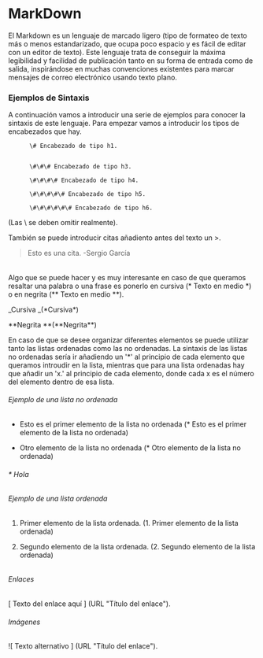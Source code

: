 # MarkDown

El Markdown es un lenguaje de marcado ligero \(tipo de formateo de texto más o menos estandarizado, que ocupa poco espacio y es fácil de editar con un editor de texto\). Este lenguaje trata de conseguir la máxima legibilidad y facilidad de publicación tanto en su forma de entrada como de salida, inspirándose en muchas convenciones existentes para marcar mensajes de correo electrónico usando texto plano.

### Ejemplos de Sintaxis

A continuación vamos a introducir una serie de ejemplos para conocer la sintaxis de este lenguaje. Para empezar vamos a introducir los tipos de encabezados que hay.

```
      \# Encabezado de tipo h1.


      \#\#\# Encabezado de tipo h3.

      \#\#\#\# Encabezado de tipo h4.

      \#\#\#\#\# Encabezado de tipo h5.

      \#\#\#\#\#\# Encabezado de tipo h6.
```

\(Las \ se deben omitir realmente\).

También se puede introducir citas añadiento antes del texto un &gt;.

> Esto es una cita. -Sergio García

###### 

Algo que se puede hacer y es muy interesante en caso de que queramos resaltar una palabra o una frase es ponerlo en cursiva \(\* Texto en medio \*\) o en negrita \(\*\* Texto en medio \*\*\).

_Cursiva  _\(\*Cursiva\*\)

**Negrita **\(\*\*Negrita\*\*\)

En caso de que se desee organizar diferentes elementos se puede utilizar tanto las listas ordenadas como las no ordenadas. La sintaxis de las listas no ordenadas sería ir añadiendo un '\*' al principio de cada elemento que queramos introudir en la lista, mientras que para una lista ordenadas hay que añadir un 'x.' al principio de cada elemento, donde cada x es el número del elemento dentro de esa lista.

###### Ejemplo de una lista no ordenada

* Esto es el primer elemento de la lista no ordenada               \(\* Esto es el primer elemento de la lista no ordenada\)

* Otro elemento de la lista no ordenada                                    \(\* Otro elemento de la lista no ordenada\)

###### \* Hola



###### Ejemplo de una lista ordenada

1. Primer elemento de la lista ordenada.                                    \(1. Primer elemento de la lista ordenada\)

2. Segundo elemento de la lista ordenada.                                \(2. Segundo elemento de la lista ordenada\)

###### 

###### Enlaces

\[ Texto del enlace aquí \] \(URL "Título del enlace"\).

###### Imágenes

!\[ Texto alternativo \] \(URL "Título del enlace"\).

###### 



